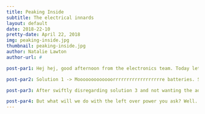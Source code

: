 ```yaml
---
title: Peaking Inside
subtitle: The electrical innards
layout: default
date: 2018-22-10
pretty-date: April 22, 2018
img: peaking-inside.jpg
thumbnail: peaking-inside.jpg
author: Natalie Lawton
author-url: #

post-par1: Hej hej, good afternoon from the electronics team. Today lets tell you a little bit about the guts of the giant that is TUBULAR. With a current grand total of 17 sensors, 12 valves, two heaters, one pump and an Arduino Due this is one power hungry experiment. To make sure that we have enough power to last for the whole experiment and to also ensure we don't try and grab too much current all at once we came up with a couple of potential solutions.

post-par2: Solution 1 -> Mooooooooooooorrrrrrrrrrrrrrrrrre batteries. Solution 2 -> Find valves that take less power. Solution 3 -> Scrap the pump and send someone up on the gondola with a foot pump instead. Solution 4 -> Use SMPS to simultaneously step down the voltage and step up the current. Solution 5 -> Use sequencing of electrical components so that not everything is on at once.

post-par3: After swiftly disregarding solution 3 and not wanting the added complexity of solution 1 we decided to use a combination of solutions 2, 4 and 5. After pulling our hair out over valves for weeks we finally managed to track down a valve that doesn't have quite such a crazy power consumption and current draw. Then by having a maximum of two valves open at any one time and ensuring the pump and heaters are never on at the same time our calculations suggest that we will even have power to spare.

post-par4: But what will we do with the left over power you ask? Well.. that’s classified.
---
```

